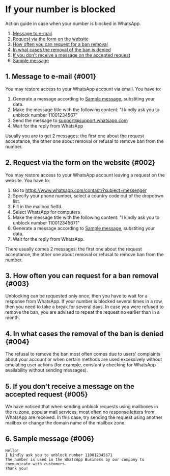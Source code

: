 # If your number is blocked

Action guide in case when your number is blocked in WhatsApp.

1. [Message to e-mail](#001)
2. [Request via the form on the website](#002)
3. [How often you can request for a ban removal](#003)
4. [In what cases the removal of the ban is denied](#004)
5. [If you don't receive a message on the accepted request](#005)
6. [Sample message](#006)

## 1. Message to e-mail {#001}
You may restore access to your WhatsApp account via email.
You have to:

1. Generate a message according to [Sample message](#006), substiting your data.
2. Make the message title with the following content: "I kindly ask you to unblock number 11001234567"
3. Send the message to support@support.whatsapp.com
4. Wait for the reply from WhatsApp 

Usually you are to get 2 messages: the first one about the request acceptance, the other one about removal or refusal to remove ban from the number.

## 2. Request via the form on the website {#002}
You may restore access to your WhatsApp account leaving a request on the website.
You have to:

1. Go to https://www.whatsapp.com/contact/?subject=messenger
2. Specify your phone number, select a country code out of the dropdown list.
3. Fill in the mailbox fielfd.
4. Select WhatsApp for computers
5. Make the message title with the following content: "I kindly ask you to unblock number 110012345671"
6. Generate a message according to [Sample message](#006), substiting your data.
7. Wait for the reply from WhatsApp.

There usually comes 2 messages:  the first one about the request acceptance, the other one about removal or refusal to remove ban from the number.

## 3. How often you can request for a ban removal {#003}
Unblocking can be requested only once, then you have to wait for a response from WhatsApp. If your number is blocked several times in a row, then you need to take a break for several days.
In case you were refused to remove the ban, you are advised to repeat the request no earlier than in a month.

## 4. In what cases the removal of the ban is denied {#004}
The refusal to remove the ban most often comes due to users' complaints about your account or when certain methods are used excessively without emulating user actions (for example, constantly checking for WhatsApp availability without sending messages).

## 5. If you don't receive a message on the accepted request {#005}
We have noticed that when sending unblock requests using mailboxes in the ru zone, popular mail services, most often no response letters from WhatsApp are received. In this case, try sending the request using another mailbox or change the domain name of the mailbox zone.

## 6. Sample message {#006}
```
Hello!
I kindly ask you to unblock number 110012345671
The number is used in the WhatsApp Business by our company to communicate with customers.
Thank you!
```
